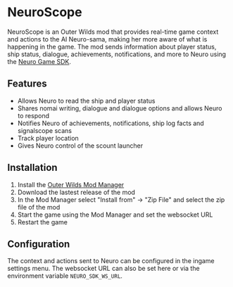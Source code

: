 # NeuroScope

NeuroScope is an Outer Wilds mod that provides real-time game context and actions to the AI Neuro-sama, making her more aware of what is happening in the game. The mod sends information about player status, ship status, dialogue, achievements, notifications, and more to Neuro using the [Neuro Game SDK](https://github.com/VedalAI/neuro-game-sdk).

## Features

- Allows Neuro to read the ship and player status
- Shares nomai writing, dialogue and dialogue options and allows Neuro to respond
- Notifies Neuro of achievements, notifications, ship log facts and signalscope scans
- Track player location
- Gives Neuro control of the scount launcher

## Installation
1. Install the [Outer Wilds Mod Manager](https://outerwildsmods.com/mod-manager/)
2. Download the lastest release of the mod
3. In the Mod Manager select "Install from" -> "Zip File" and select the zip file of the mod
4. Start the game using the Mod Manager and set the websocket URL
5. Restart the game


## Configuration

The context and actions sent to Neuro can be configured in the ingame settings menu. The websocket URL can also be set here or via the environment variable `NEURO_SDK_WS_URL`.
